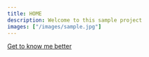 ```yaml
---
title: HOME
description: Welcome to this sample project
images: ["/images/sample.jpg"]
---
```




[Get to know me better](/about "Get to know me better")